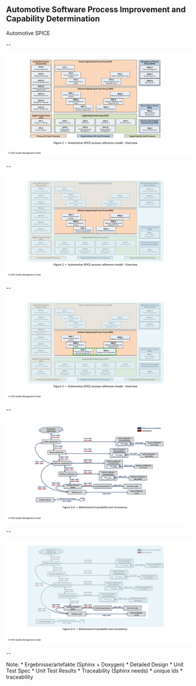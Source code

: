 ## Automotive Software Process Improvement and Capability Determination

Automotive SPICE <!-- .element: class="fragment" -->

--

![](images/Slide1.png)

--

![](images/Slide2.png)

--

![](images/Slide3.png)

--

![](images/Slide4.png)

--

![](images/Slide5.png)

--

Note:
    * Ergebnisse/artefakte (Sphinx + Doxygen)
      * Detailed Design
      * Unit Test Spec
      * Unit Test Results
    * Traceability (Sphinx needs)
      * unique ids
      * traceability
